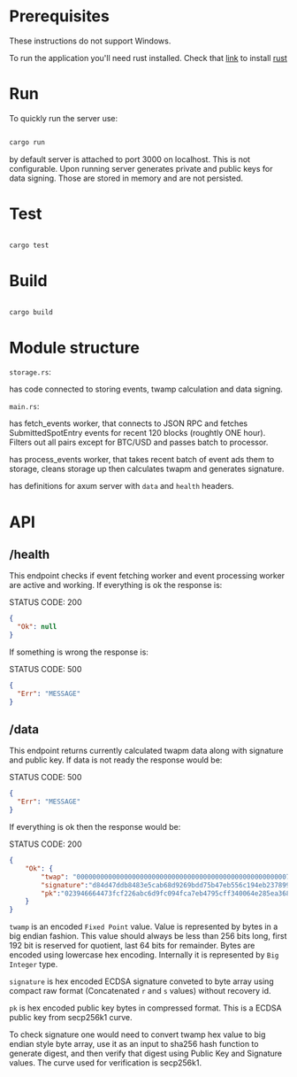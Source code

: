 # Prerequisites

These instructions do not support Windows.

To run the application you'll need rust installed. Check that [link](https://rustup.rs/) to install [rust](https://rustup.rs/)

# Run

To quickly run the server use:

```bash

cargo run

```

by default server is attached to port 3000 on localhost. This is not configurable.
Upon running server generates private and public keys for data signing. Those are stored in memory and are not persisted.

# Test

```bash

cargo test

```

# Build

```bash

cargo build

```

# Module structure

`storage.rs`: 

has code connected to storing events, twamp calculation and data signing.

`main.rs`: 

has fetch_events worker, that connects to JSON RPC and fetches SubmittedSpotEntry events for recent 120 blocks (roughtly ONE hour). Filters out all pairs except for BTC/USD and passes batch to processor.

has process_events worker, that takes recent batch of event ads them to storage, cleans storage up then calculates twapm and generates signature.

has definitions for axum server with `data` and `health` headers.

# API

## /health

This endpoint checks if event fetching worker and event processing worker are active and working. If everything is ok the response is:

STATUS CODE: 200
```json
{
  "Ok": null
}
```

If something is wrong the response is:

STATUS CODE: 500
```json
{
  "Err": "MESSAGE"
}
```

## /data

This endpoint returns currently calculated twapm data along with signature and public key. If data is not ready the response would be:

STATUS CODE: 500
```json
{
  "Err": "MESSAGE"
}
```

If everything is ok then the response would be:

STATUS CODE: 200
```json
{
    "Ok": {
        "twap": "0000000000000000000000000000000000000000000000000000079c7402dfd3",
        "signature":"d84d47ddb8483e5cab68d9269bdd75b47eb556c194eb2378998f752c8f6908ff5a11a7ec12414f8652c984614bf56ffec7996bd4924c29b8834e236b16ecc75f",
        "pk":"023946664473fcf226abc6d9fc094fca7eb4795cff340064e285ea3689fda420a2"
    }
}
```

`twamp` is an encoded `Fixed Point` value. Value is represented by bytes in a big endian fashion. This value should always be less than 256 bits long, first 192 bit is reserved for quotient, last 64 bits for remainder. Bytes are encoded using lowercase hex encoding. Internally it is represented by `Big Integer` type.

`signature` is hex encoded ECDSA signature conveted to byte array using compact raw format (Concatenated `r` and `s` values) without recovery id.

`pk` is hex encoded public key bytes in compressed format. This is a ECDSA public key from secp256k1 curve.

To check signature one would need to convert twamp hex value to big endian style byte array, use it as an input to sha256 hash function to generate digest, and then verify that digest using Public Key and Signature values. The curve used for verification is secp256k1.
